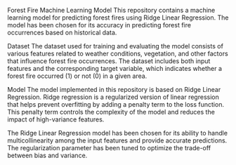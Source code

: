 Forest Fire Machine Learning Model
This repository contains a machine learning model for predicting forest fires using Ridge Linear Regression.
The model has been chosen for its accuracy in predicting forest fire occurrences based on historical data.

Dataset
The dataset used for training and evaluating the model consists of various features related to weather conditions,
vegetation, and other factors that influence forest fire occurrences.
The dataset includes both input features and the corresponding target variable, which indicates whether a forest fire occurred (1) or not (0) in a given area.

Model
The model implemented in this repository is based on Ridge Linear Regression.
Ridge regression is a regularized version of linear regression that helps prevent overfitting by adding a penalty term to the loss function.
This penalty term controls the complexity of the model and reduces the impact of high-variance features.

The Ridge Linear Regression model has been chosen for its ability to handle multicollinearity among the input features and provide accurate predictions.
The regularization parameter has been tuned to optimize the trade-off between bias and variance.
